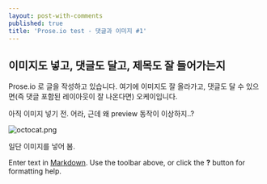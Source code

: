 ```yaml
---
layout: post-with-comments
published: true
title: 'Prose.io test - 댓글과 이미지 #1'
---
```

## 이미지도 넣고, 댓글도 달고, 제목도 잘 들어가는지

Prose.io 로 글을 작성하고 있습니다.
여기에 이미지도 잘 올라가고, 댓글도 달 수 있으면(즉 댓글 포함된 레이아웃이 잘 나온다면) 오케이입니다.

아직 이미지 넣기 전.
어라, 근데 왜 preview 동작이 이상하지..?


![octocat.png]({{site.baseurl}}/assets/octocat.png)

일단 이미지를 넣어 봄.


Enter text in [Markdown](http://daringfireball.net/projects/markdown/). Use the toolbar above, or click the **?** button for formatting help.
